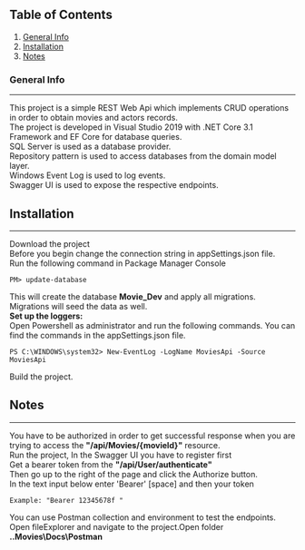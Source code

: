 ## Table of Contents
1. [General Info](#general-info)
2. [Installation](#installation)
3. [Notes](#notes)
### General Info
***
This project is a simple REST Web Api which implements CRUD operations in order to obtain movies and actors records.<br/>
The project is developed in Visual Studio 2019 with .NET Core 3.1 Framework and EF Core for database queries.<br/>
SQL Server is used as a database provider.<br/>
Repository pattern is used to access databases from the domain model layer.<br/>
Windows Event Log is used to log events.<br/>
Swagger UI is used to expose the respective endpoints.

## Installation
***
Download the project <br/>
Before you begin change the connection string in appSettings.json file.<br/>
Run the following command in Package Manager Console
```
PM> update-database
```
This will create the database **Movie_Dev** and apply all migrations. Migrations will seed the data as well.<br/>
**Set up the loggers:** <br/>
Open Powershell as administrator and run the following commands. You can find the commands in the appSettings.json file.<br/>


```
PS C:\WINDOWS\system32> New-EventLog -LogName MoviesApi -Source MoviesApi
```
Build the project.
## Notes
***
You have to be authorized in order to get successful response when you are trying to access the **"/api/Movies/{movieId}"** resource.<br/>
Run the project, In the Swagger UI you have to register first <br/>
Get a bearer token from the **"/api/User/authenticate"** <br/>
Then go up to the right of the page and click the Authorize button.<br/>
In the text input below enter 'Bearer' [space] and then your token 
```
Example: "Bearer 12345678f "
```
You can use Postman collection and environment to test the endpoints. Open fileExplorer and navigate to the project.Open folder **..Movies\Docs\Postman**



